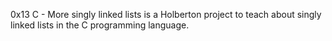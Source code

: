 0x13 C - More singly linked lists is a Holberton project to teach about singly linked lists in the C programming language.
